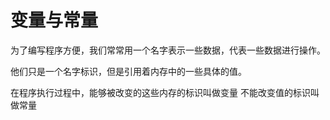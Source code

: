 # 变量与常量

为了编写程序方便，我们常常用一个名字表示一些数据，代表一些数据进行操作。

他们只是一个名字标识，但是引用着内存中的一些具体的值。

在程序执行过程中，能够被改变的这些内存的标识叫做变量
不能改变值的标识叫做常量

